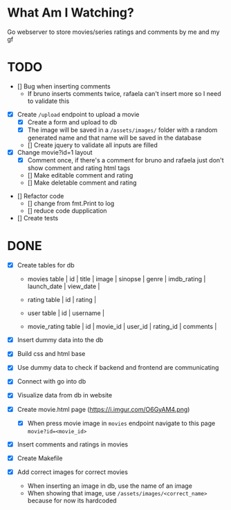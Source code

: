 # What Am I Watching?

Go webserver to store movies/series ratings and comments by me and my gf

# TODO

- [] Bug when inserting comments
  - If bruno inserts comments twice, rafaela can't insert more so I need to validate this
- [X] Create `/upload` endpoint to upload a movie
  - [X] Create a form and upload to db
  - [X] The image will be saved in a `/assets/images/` folder with a random generated name and that name will be saved in the database
  - [] Create jquery to validate all inputs are filled
- [X] Change movie?id=1 layout
  - [X] Comment once, if there's a comment for bruno and rafaela just don't show comment and rating html tags
  - [] Make editable comment and rating
  - [] Make deletable comment and rating
- [] Refactor code
  - [] change from fmt.Print to log
  - [] reduce code dupplication
- [] Create tests

# DONE

- [X] Create tables for db
	- movies table
      | id | title | image | sinopse | genre | imdb_rating | launch_date | view_date |

	- rating table
      | id | rating |

	- user table
	  | id | username |

	- movie_rating table
	  | id | movie_id | user_id | rating_id | comments |

- [X] Insert dummy data into the db
- [X] Build css and html base
- [X] Use dummy data to check if backend and frontend are communicating
- [X] Connect with go into db
- [X] Visualize data from db in website
- [X] Create movie.html page (https://i.imgur.com/O6GyAM4.png)
  - [X] When press movie image in `movies` endpoint navigate to this page `movie?id=<movie_id>`
- [X] Insert comments and ratings in movies
- [X] Create Makefile
- [X] Add correct images for correct movies
  - When inserting an image in db, use the name of an image
  - When showing that image, use `/assets/images/<correct_name>` because for now its hardcoded
